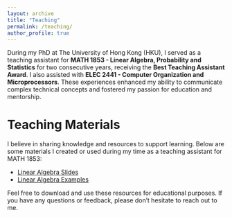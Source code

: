 ```yaml
---
layout: archive
title: "Teaching"
permalink: /teaching/
author_profile: true
---
```


During my PhD at The University of Hong Kong (HKU), I served as a teaching assistant for **MATH 1853 - Linear Algebra, Probability and Statistics** for two consecutive years, receiving the **Best Teaching Assistant Award**. I also assisted with **ELEC 2441 - Computer Organization and Microprocessors**. These experiences enhanced my ability to communicate complex technical concepts and fostered my passion for education and mentorship.


Teaching Materials
======
I believe in sharing knowledge and resources to support learning. Below are some materials I created or used during my time as a teaching assistant for MATH 1853:

- [Linear Algebra Slides](pdf/MATH_1853_Slides.pdf)  
- [Linear Algebra Examples](pdf/MATH_1853_Tutorial.pdf)

Feel free to download and use these resources for educational purposes. If you have any questions or feedback, please don’t hesitate to reach out to me.
